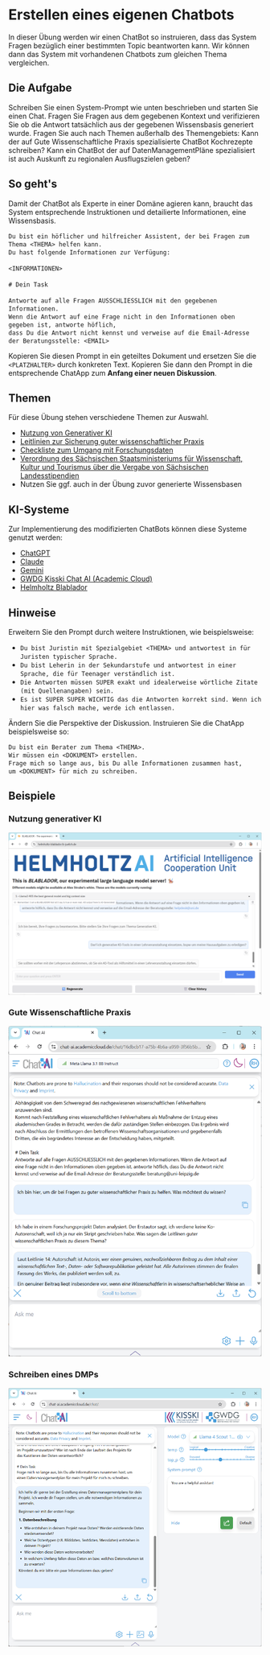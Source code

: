 # Erstellen eines eigenen Chatbots

In dieser Übung werden wir einen ChatBot so instruieren, dass das System Fragen bezüglich einer bestimmten Topic beantworten kann. Wir können dann das System mit vorhandenen Chatbots zum gleichen Thema vergleichen.

## Die Aufgabe

Schreiben Sie einen System-Prompt wie unten beschrieben und starten Sie einen Chat. Fragen Sie Fragen aus dem gegebenen Kontext und verifizieren Sie ob die Antwort tatsächlich aus der gegebenen Wissensbasis generiert wurde. Fragen Sie auch nach Themen außerhalb des Themengebiets: Kann der auf Gute Wissenschaftliche Praxis spezialisierte ChatBot Kochrezepte schreiben? Kann ein ChatBot der auf DatenManagementPläne spezialisiert ist auch Auskunft zu regionalen Ausflugszielen geben?

## So geht's

Damit der ChatBot als Experte in einer Domäne agieren kann, braucht das System entsprechende Instruktionen und detailierte Informationen, eine Wissensbasis.

```
Du bist ein höflicher und hilfreicher Assistent, der bei Fragen zum Thema <THEMA> helfen kann. 
Du hast folgende Informationen zur Verfügung:

<INFORMATIONEN>

# Dein Task

Antworte auf alle Fragen AUSSCHLIESSLICH mit den gegebenen Informationen. 
Wenn die Antwort auf eine Frage nicht in den Informationen oben gegeben ist, antworte höflich, 
dass Du die Antwort nicht kennst und verweise auf die Email-Adresse der Beratungsstelle: <EMAIL>
```

Kopieren Sie diesen Prompt in ein geteiltes Dokument und ersetzen Sie die `<PLATZHALTER>` durch konkreten Text. Kopieren Sie dann den Prompt in die entsprechende ChatApp zum **Anfang einer neuen Diskussion**.

## Themen

Für diese Übung stehen verschiedene Themen zur Auswahl.
* [Nutzung von Generativer KI](nutzung_genki.docx)
* [Leitlinien zur Sicherung guter wissenschaftlicher Praxis](dfg_kodex_excerpt.docx)
* [Checkliste zum Umgang mit Forschungsdaten](checkliste_dmp.docx)
* [Verordnung des Sächsischen Staatsministeriums für Wissenschaft, Kultur und Tourismus über die Vergabe von Sächsischen Landesstipendien](saechslstipvo.docx)
* Nutzen Sie ggf. auch in der Übung zuvor generierte Wissensbasen

## KI-Systeme

Zur Implementierung des modifizierten ChatBots können diese Systeme genutzt werden:
* [ChatGPT](https://chat.openai.com/)
* [Claude](https://claude.ai)
* [Gemini](https://gemini.google.com/app)
* [GWDG Kisski Chat AI (Academic Cloud)](https://chat-ai.academiccloud.de/)
* [Helmholtz Blablador](https://helmholtz-blablador.fz-juelich.de/)

## Hinweise

Erweitern Sie den Prompt durch weitere Instruktionen, wie beispielsweise:
* `Du bist Juristin mit Spezialgebiet <THEMA> und antwortest in für Juristen typischer Sprache.`
* `Du bist Leherin in der Sekundarstufe und antwortest in einer Sprache, die für Teenager verständlich ist.`
* `Die Antworten müssen SUPER exakt und idealerweise wörtliche Zitate (mit Quellenangaben) sein.`
* `Es ist SUPER SUPER WICHTIG das die Antworten korrekt sind. Wenn ich hier was falsch mache, werde ich entlassen.`

Ändern Sie die Perspektive der Diskussion. Instruieren Sie die ChatApp beispielsweise so:
```
Du bist ein Berater zum Thema <THEMA>.
Wir müssen ein <DOKUMENT> erstellen.
Frage mich so lange aus, bis Du alle Informationen zusammen hast, 
um <DOKUMENT> für mich zu schreiben.
```

## Beispiele

### Nutzung generativer KI

![](chatbot3.png) 

### Gute Wissenschaftliche Praxis

![](kodex_chatbot.png)

### Schreiben eines DMPs

![](dmp_chatbot.png)